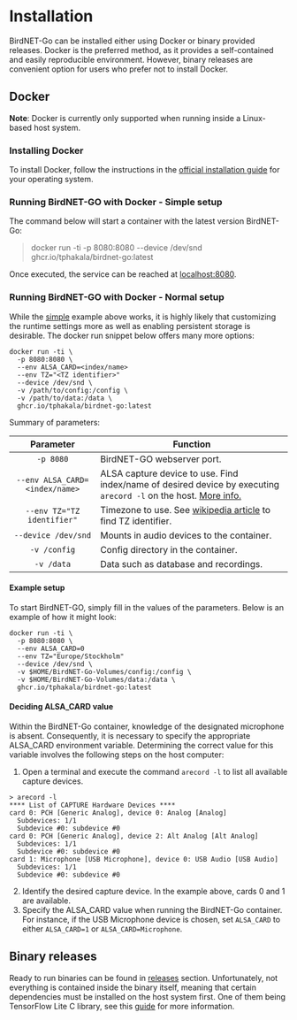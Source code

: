 # Installation

BirdNET-Go can be installed either using Docker or binary provided releases. Docker is the
preferred method, as it provides a self-contained and easily reproducible
environment. However, binary releases are convenient option for users who prefer not to install Docker.


## Docker

**Note**: Docker is currently only supported when running inside a Linux-based
host system.


### Installing Docker

To install Docker, follow the instructions in the [official installation guide](https://docs.docker.com/engine/install) for your operating system.

### Running BirdNET-GO with Docker - Simple setup


The command below will start a container with the latest version BirdNET-Go:

> docker run -ti -p 8080:8080 --device /dev/snd ghcr.io/tphakala/birdnet-go:latest

Once executed, the service can be reached at [localhost:8080](http://localhost:8080).


### Running BirdNET-GO with Docker - Normal setup
While the [simple](##Running-BirdNET-GO-with-Docker-Simple) example above works, it is highly likely that customizing the runtime settings more as well as enabling persistent storage is desirable. The docker run snippet below offers many more options:

```
docker run -ti \
  -p 8080:8080 \
  --env ALSA_CARD=<index/name>
  --env TZ="<TZ identifier>"
  --device /dev/snd \
  -v /path/to/config:/config \
  -v /path/to/data:/data \
  ghcr.io/tphakala/birdnet-go:latest
```

Summary of parameters:

| Parameter | Function |
| :----: | --- |
| `-p 8080` | BirdNET-GO webserver port. |
| `--env ALSA_CARD=<index/name>` | ALSA capture device to use. Find index/name of desired device by executing `arecord -l` on the host. [More info.](#deciding-alsa_card-value)|
| `--env TZ="TZ identifier"` | Timezone to use. See [wikipedia article](https://en.wikipedia.org/wiki/List_of_tz_database_time_zones#List) to find TZ identifier.|
| `--device /dev/snd` | Mounts in audio devices to the container. |
| `-v /config` | Config directory in the container. |
| `-v /data` | Data such as database and recordings. |

#### Example setup

To start BirdNET-GO, simply fill in the values of the parameters. Below is an example of how it might look:

```
docker run -ti \
  -p 8080:8080 \
  --env ALSA_CARD=0
  --env TZ="Europe/Stockholm"
  --device /dev/snd \
  -v $HOME/BirdNET-Go-Volumes/config:/config \
  -v $HOME/BirdNET-Go-Volumes/data:/data \
  ghcr.io/tphakala/birdnet-go:latest
```

#### Deciding ALSA_CARD value

Within the BirdNET-Go container, knowledge of the designated microphone is absent. Consequently, it is necessary to specify the appropriate ALSA_CARD environment variable. Determining the correct value for this variable involves the following steps on the host computer:
1. Open a terminal and execute the command `arecord -l` to list all available capture devices.

```
> arecord -l
**** List of CAPTURE Hardware Devices ****
card 0: PCH [Generic Analog], device 0: Analog [Analog]
  Subdevices: 1/1
  Subdevice #0: subdevice #0
card 0: PCH [Generic Analog], device 2: Alt Analog [Alt Analog]
  Subdevices: 1/1
  Subdevice #0: subdevice #0
card 1: Microphone [USB Microphone], device 0: USB Audio [USB Audio]
  Subdevices: 1/1
  Subdevice #0: subdevice #0
```
2. Identify the desired capture device. In the example above, cards 0 and 1 are available.
3. Specify the ALSA_CARD value when running the BirdNET-Go container. For instance, if the USB Microphone device is chosen, set `ALSA_CARD` to either `ALSA_CARD=1` or `ALSA_CARD=Microphone`.

## Binary releases

Ready to run binaries can be found in [releases](https://github.com/tphakala/BirdNET-Go/releases/) section. Unfortunately, not everything is contained inside the binary itself, meaning that certain dependencies must be installed on the host system first. One of them being TensorFlow Lite C library, see this [guide](building.md#install-tensorflow-lite-c-library) for more information.
